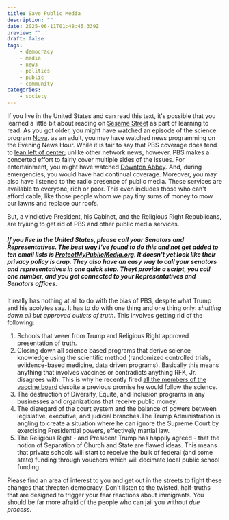 ```yaml
---
title: Save Public Media
description: ""
date: 2025-06-11T01:48:45.339Z
preview: ""
draft: false
tags:
    - democracy
    - media
    - news
    - politics
    - public
    - community
categories:
    - society
---
```

If you live in the United States and can read this text, it's possible that you learned a little bit about reading on [Sesame Street](https://en.wikipedia.org/wiki/Sesame_Street) as part of learning to read. As you got older, you might have watched an episode of the science program [Nova](https://en.wikipedia.org/wiki/Nova_(American_TV_program)). as an adult, you may have watched news programming on the Evening News Hour. While it is fair to say that PBS coverage does tend to [lean left of center](https://www.allsides.com/news-source/pbs-newshour); unlike other network news, however, PBS makes a concerted effort to fairly cover multiple sides of the issues. For entertainment, you might have watched [Downton Abbey](https://en.wikipedia.org/wiki/Downton_Abbey). And, during emergencies, you would have had continual coverage. Moreover, you may also have listened to the radio presence of public media. These services are available to everyone, rich or poor. This even includes those who can't afford cable, like those people whom we pay tiny sums of money to mow our lawns and replace our roofs. 

But, a vindictive President, his Cabinet, and the Religious Right Republicans, are tryiung to get rid of PBS and other public media services. 

##### If you live in the United States, please call your Senators and Representatives. The best way I've found to do this and not get added to ten email lists is [ProtectMyPublicMedia.org](https://protectmypublicmedia.org/). It doesn't yet look like their privacy policy is crap. They also have an easy way to call your senators and representatives in one quick step. Theyt provide a script, you call one number, and you get connected to your Representatives and Senators offices. 

It really has nothing at all to do with the bias of PBS, despite what Trump and his acolytes say. It has to do with one thing and one thing only: *shutting down all but approved outlets of truth*. This involves getting rid of the following:
1. Schools that veeer from Trump and Religious Right approved presentation of truth.
2. Closing down all science based programs that derive science knowledge using the scientific method (randomized controlled trials, eviidence-based medicine, data driven programs). Basically this means anything that involves vaccines or contradicts anything RFK, Jr. disagrees with. This is why he recently fired [all the members of the vaccine board](https://www.bbc.com/news/articles/clyge27y2g9o) despite a previous promise he would follow the science. 
3. The destruction of Diversity, Equite, and Inclusion programs in any businesses and organizations that receive public money. 
4. The disregard of the court system and the balance of powers between legislative, executive, and judicial branches.The Trump Administration is angling to create a situation where he can ignore the Supreme Court by exercising Presidential powers, effectively martial law. 
5. The Religious Right - and President Trump has happily agreed - that the notion of Separation of Church and State are flawed ideas. This means that private schools will start to receive the bulk of federal (and some state) funding through vouchers which will decimate local public school funding. 

Please find an area of interest to you and get out in the streets to fight these changes that threaten democracy. Don't listen to the twisted, half-truths that are designed to trigger your fear reactions about immigrants. You should be far more afraid of the people who can jail you without *due process*. 